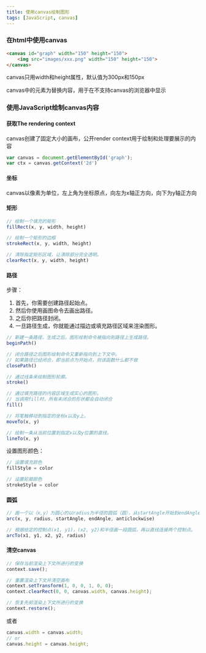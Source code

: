 ```yaml
---
title: 使用canvas绘制图形
tags: [JavaScript, canvas]
---
```


### 在html中使用canvas

``` html
<canvas id="graph" width="150" height="150">
    <img src="images/xxx.png" width="150" height="150">
</canvas>
```

canvas只用width和height属性，默认值为300px和150px

canvas中的元素为替换内容，用于在不支持canvas的浏览器中显示

### 使用JavaScript绘制canvas内容

#### 获取The rendering context

canvas创建了固定大小的画布，公开render context用于绘制和处理要展示的内容

``` javascript
var canvas = document.getElementById('graph');
var ctx = canvas.getContext('2d')
```

#### 坐标

canvas以像素为单位，左上角为坐标原点，向左为x轴正方向，向下为y轴正方向

#### 矩形

``` javascript
// 绘制一个填充的矩形
fillRect(x, y, width, height)

// 绘制一个矩形的边框
strokeRect(x, y, width, height)

// 清除指定矩形区域，让清除部分完全透明。
clearRect(x, y, width, height)
```

#### 路径

步骤：

1. 首先，你需要创建路径起始点。
2. 然后你使用画图命令去画出路径。
3. 之后你把路径封闭。
4. 一旦路径生成，你就能通过描边或填充路径区域来渲染图形。

``` javascript
// 新建一条路径，生成之后，图形绘制命令被指向到路径上生成路径。
beginPath()

// 闭合路径之后图形绘制命令又重新指向到上下文中。
// 如果路径已经闭合，即当前点为开始点，则该函数什么都不做
closePath()

// 通过线条来绘制图形轮廓。
stroke()

// 通过填充路径的内容区域生成实心的图形。
// 当调用fill时，所有未闭合的形状都会自动闭合
fill()

// 将笔触移动到指定的坐标x以及y上。
moveTo(x, y)

// 绘制一条从当前位置到指定x以及y位置的直线。
lineTo(x, y)
```

设置图形颜色：

``` javascript
// 设置填充颜色
fillStyle = color

// 设置轮廓颜色
strokeStyle = color
```

#### 圆弧

``` javascript
// 画一个以（x,y）为圆心的以radius为半径的圆弧（圆），从startAngle开始到endAngle结束，按照anticlockwise给定的方向（默认为顺时针）来生成。
arc(x, y, radius, startAngle, endAngle, anticlockwise)

// 根据给定的控制点(x1, y1)，(x2, y2)和半径画一段圆弧，再以直线连接两个控制点。
arcTo(x1, y1, x2, y2, radius)
```

#### 清空canvas

``` javascript
// 保存当前渲染上下文所进行的变换
context.save();

// 重置渲染上下文并清空画布
context.setTransform(1, 0, 0, 1, 0, 0);
context.clearRect(0, 0, canvas.width, canvas.height);

// 恢复先前渲染上下文所进行的变换
context.restore();
```

或者

``` javascript
canvas.width = canvas.width;
// or
canvas.height = canvas.height;
```

